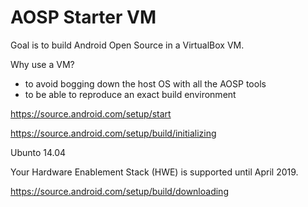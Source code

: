 # AOSP Starter VM
Goal is to build Android Open Source in a VirtualBox VM.

Why use a VM? 
- to avoid bogging down the host OS with all the AOSP tools
- to be able to reproduce an exact build environment

https://source.android.com/setup/start

https://source.android.com/setup/build/initializing

Ubunto 14.04

Your Hardware Enablement Stack (HWE) is supported until April 2019.


https://source.android.com/setup/build/downloading
